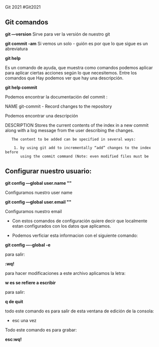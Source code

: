 Git 2021
#Git2021

## Git comandos

**git —version**
Sirve para ver la versión de nuestro git

**git commit -am**
Si vemos un solo - guión es por que lo que sigue es un abreviatura

**git help**

Es un comando de ayuda, que muestra como comandos podemos aplicar para aplicar ciertas acciones según lo que necesitemos. Entre los comandos que Hay podemos ver que hay una descripción.

**git help commit**

Podemos encontrar la documentación del commit :

NAME
git-commit - Record changes to the repository

Podemos encontrar una descripción

DESCRIPTION
Stores the current contents of the index in a new commit along with a
log message from the user describing the changes.

       The content to be added can be specified in several ways:

        1. by using git add to incrementally “add” changes to the index before
           using the commit command (Note: even modified files must be

## Configurar nuestro usuario:

**git config —global user.name ""**

Configuramos nuestro user name

**git config —global user.email ""**

Configuramos nuestro email

- Con estos comandos de configuración quiere decir que localmente estan configurados con los datos que aplicamos.

- Podemos verficiar esta informacion con el siguiente comando:

**git config —-global -e**

para salir:

**:wq!**

para hacer modificaciones a este archivo aplicamos la letra:

**w es se refiere a escribir**

para salir:

**q de quit**

todo este comando es para salir de esta ventana de edición de la consola:

- esc una vez

Todo este comando es para grabar:

**esc:wq!**
